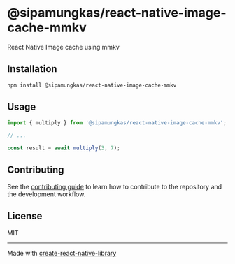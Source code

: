 # @sipamungkas/react-native-image-cache-mmkv

React Native Image cache using mmkv

## Installation

```sh
npm install @sipamungkas/react-native-image-cache-mmkv
```

## Usage

```js
import { multiply } from '@sipamungkas/react-native-image-cache-mmkv';

// ...

const result = await multiply(3, 7);
```

## Contributing

See the [contributing guide](CONTRIBUTING.md) to learn how to contribute to the repository and the development workflow.

## License

MIT

---

Made with [create-react-native-library](https://github.com/callstack/react-native-builder-bob)
